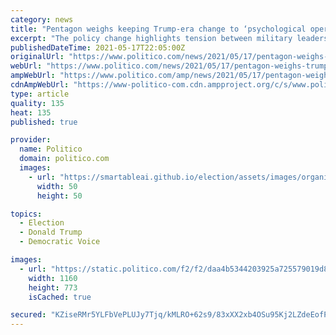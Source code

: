 ```yaml
---
category: news
title: "Pentagon weighs keeping Trump-era change to ‘psychological operations’"
excerpt: "The policy change highlights tension between military leaders and diplomats about how the U.S. handles gray-area operations that fall short of all-out war."
publishedDateTime: 2021-05-17T22:05:00Z
originalUrl: "https://www.politico.com/news/2021/05/17/pentagon-weighs-trump-change-489109"
webUrl: "https://www.politico.com/news/2021/05/17/pentagon-weighs-trump-change-489109"
ampWebUrl: "https://www.politico.com/amp/news/2021/05/17/pentagon-weighs-trump-change-489109"
cdnAmpWebUrl: "https://www-politico-com.cdn.ampproject.org/c/s/www.politico.com/amp/news/2021/05/17/pentagon-weighs-trump-change-489109"
type: article
quality: 135
heat: 135
published: true

provider:
  name: Politico
  domain: politico.com
  images:
    - url: "https://smartableai.github.io/election/assets/images/organizations/politico.com-50x50.jpg"
      width: 50
      height: 50

topics:
  - Election
  - Donald Trump
  - Democratic Voice

images:
  - url: "https://static.politico.com/f2/f2/daa4b5344203925a725579019d88/5-17-21-lloydaustin-ap-773.jpg"
    width: 1160
    height: 773
    isCached: true

secured: "KZiseRMr5YLFbVePLUJy7Tjq/kMLRO+62s9/83xXX2xb4OSu95Kj2LZdeEofPzG/l5ePtcXFSBwcv6rq7K76gMyZ7YhOADj1GrOlfojmR+lGCTkdaRUgda+KOWJ7TMUEzNPwhey774Q7JXdBvpnsO++IPA5X7InghSKVNHwqXIHWN52nX9KIuNMuNMqaST+Isi2fdqG0vn4WGKUXophiMswiqY/0sLbTRO/EqEypITfYrXQx8SPTwmASn1hODIQDG5qVGLNp0vt9XHDvGI8n4PaZgU6teOu/Bhr9uhFvVnlyf+jAbmTiUSd3grMqFttI7Uw995pJZyaKCMyPEifS+317aVHq+9ud8cIDY2bND6Q=;/JqJXIvcQgB8F7H1RKqa9A=="
---
```


